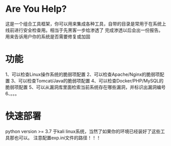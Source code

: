 # Are You Help?
这是一个组合工具框架，你可以用来集成各种工具，自带的目录是常用于在系统上线前进行安全检查用。相当于先黑客一步给渗透了
完成渗透以后会出一份报告。用来告诉用户你的系统是否需要修复或加固

# 功能
1、可以检查Linux操作系统的脆弱项配置
2、可以检查Apache/Nginx的脆弱项配置
3、可以检查Tomcat/Java的脆弱项配置
4、可以检查Docker/PHP/MySQL的脆弱项配置
5、可以从漏洞库里面检索当前系统存在哪些漏洞，并标识出漏洞编号
6、。。。

# 快速部署
python version >= 3.7
于kali linux系统，当然了如果你的环境已经装好了这些工具那也可以。
注意配置exp.ini文件的路径！！！
